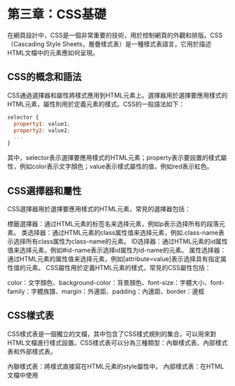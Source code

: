 # 第三章：CSS基礎
在網頁設計中，CSS是一個非常重要的技術，用於控制網頁的外觀和排版。CSS（Cascading Style Sheets，層疊樣式表）是一種樣式表語言，它用於描述HTML文檔中的元素應如何呈現。

## CSS的概念和語法
CSS通過選擇器和屬性將樣式應用到HTML元素上。選擇器用於選擇要應用樣式的HTML元素，屬性則用於定義元素的樣式。CSS的一般語法如下：
```js
selector {
  property1: value1;
  property2: value2;
  ...
}
```

其中，selector表示選擇要應用樣式的HTML元素；property表示要設置的樣式屬性，例如color表示文字顏色；value表示樣式屬性的值，例如red表示紅色。

## CSS選擇器和屬性
CSS選擇器用於選擇要應用樣式的HTML元素，常見的選擇器包括：

標籤選擇器：通过HTML元素的标签名来选择元素，例如p表示选择所有的段落元素。
类选择器：通过HTML元素的class属性值来选择元素，例如.class-name表示选择所有class属性为class-name的元素。
ID选择器：通过HTML元素的id属性值来选择元素，例如#id-name表示选择id属性为id-name的元素。
属性选择器：通过HTML元素的属性值来选择元素，例如[attribute=value]表示选择具有指定属性值的元素。
CSS屬性用於定義HTML元素的樣式，常見的CSS屬性包括：

color：文字顏色、background-color：背景顏色、font-size：字體大小、font-family：字體族譜、margin：外邊距、padding：內邊距、border：邊框

## CSS樣式表
CSS樣式表是一個獨立的文檔，其中包含了CSS樣式規則的集合，可以用來對HTML文檔進行樣式設置。CSS樣式表可以分為三種類型：內聯樣式表、內部樣式表和外部樣式表。

內聯樣式表：將樣式直接寫在HTML元素的style屬性中。
內部樣式表：在HTML文檔中使用<style>標籤定義樣式，將其放置在<head>標籤中。
外部樣式表：將樣式定義在一個獨立的CSS文件中，通常是以.css為文件擴展名，然後在HTML文檔中使用<link>標籤將其引入。
使用CSS樣式表可以對HTML元素進行各種樣式設置，包括文字樣式、字體樣式、背景樣式、邊框樣式等等。在CSS中，樣式規則由選擇器和一組屬性-值對組成。例如，以下是一個簡單的CSS樣式規則：
```js
h1 {
  color: red;
  font-size: 24px;
}
```

上述樣式規則中，h1是選擇器，表示樣式應用到所有的<h1>元素上；color和font-size是屬性，表示樣式規則應用到的屬性；red和24px是值，表示這些屬性的值。

CSS還支持繼承、層級和優先級等概念，這些概念可以用來進一步精煉樣式設置，使樣式更加靈活和可讀。

總的來說，CSS是一個非常強大的工具，可以讓開發者對網頁進行精細的樣式設置，從而使網頁更加美觀和易讀。學習和掌握CSS是網頁設計師的基本技能之一。